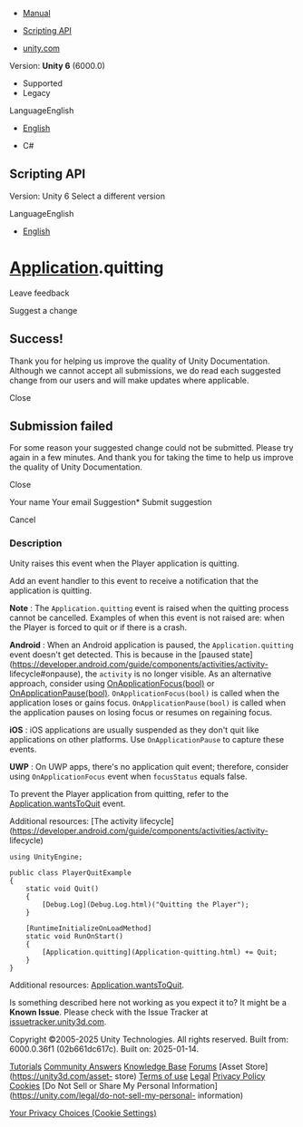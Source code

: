 [ ]()

  * [Manual](../Manual/index.html)
  * [Scripting API](../ScriptReference/index.html)

  * [unity.com](https://unity.com/)

Version: **Unity 6** (6000.0)

  * Supported
  * Legacy

LanguageEnglish

  * [English]()

  * C#

[ ](https://docs.unity3d.com)

## Scripting API

Version: Unity 6 Select a different version

LanguageEnglish

  * [English]()

#  [Application](Application.html).quitting

Leave feedback

Suggest a change

## Success!

Thank you for helping us improve the quality of Unity Documentation. Although
we cannot accept all submissions, we do read each suggested change from our
users and will make updates where applicable.

Close

## Submission failed

For some reason your suggested change could not be submitted. Please <a>try
again</a> in a few minutes. And thank you for taking the time to help us
improve the quality of Unity Documentation.

Close

Your name Your email Suggestion* Submit suggestion

Cancel

[ ]()

### Description

Unity raises this event when the Player application is quitting.

Add an event handler to this event to receive a notification that the
application is quitting.  
  
**Note** : The `Application.quitting` event is raised when the quitting
process cannot be cancelled. Examples of when this event is not raised are:
when the Player is forced to quit or if there is a crash.  
  
**Android** : When an Android application is paused, the
`Application.quitting` event doesn't get detected. This is because in the
[paused
state](https://developer.android.com/guide/components/activities/activity-
lifecycle#onpause), the `activity` is no longer visible. As an alternative
approach, consider using
[OnApplicationFocus(bool)](MonoBehaviour.OnApplicationFocus.html) or
[OnApplicationPause(bool)](MonoBehaviour.OnApplicationPause.html).
`OnApplicationFocus(bool)` is called when the application loses or gains
focus. `OnApplicationPause(bool)` is called when the application pauses on
losing focus or resumes on regaining focus.  
  
**iOS** : iOS applications are usually suspended as they don't quit like
applications on other platforms. Use `OnApplicationPause` to capture these
events.  
  
**UWP** : On UWP apps, there's no application quit event; therefore, consider
using `OnApplicationFocus` event when `focusStatus` equals false.  
  
To prevent the Player application from quitting, refer to the
[Application.wantsToQuit](Application-wantsToQuit.html) event.  
  
Additional resources: [The activity
lifecycle](https://developer.android.com/guide/components/activities/activity-
lifecycle)

    
    
    using UnityEngine;  
      
    public class PlayerQuitExample
    {
        static void Quit()
        {
            [Debug.Log](Debug.Log.html)("Quitting the Player");
        }  
      
        [RuntimeInitializeOnLoadMethod]
        static void RunOnStart()
        {
            [Application.quitting](Application-quitting.html) += Quit;
        }
    }
    

Additional resources: [Application.wantsToQuit](Application-wantsToQuit.html).

Is something described here not working as you expect it to? It might be a
**Known Issue**. Please check with the Issue Tracker at
[issuetracker.unity3d.com](https://issuetracker.unity3d.com).

Copyright ©2005-2025 Unity Technologies. All rights reserved. Built from:
6000.0.36f1 (02b661dc617c). Built on: 2025-01-14.

[Tutorials](https://unity3d.com/learn) [Community
Answers](https://answers.unity3d.com) [Knowledge
Base](https://support.unity3d.com/hc/en-us)
[Forums](https://forum.unity3d.com) [Asset Store](https://unity3d.com/asset-
store) [Terms of use](https://docs.unity3d.com/Manual/TermsOfUse.html)
[Legal](https://unity.com/legal) [Privacy
Policy](https://unity.com/legal/privacy-policy)
[Cookies](https://unity.com/legal/cookie-policy) [Do Not Sell or Share My
Personal Information](https://unity.com/legal/do-not-sell-my-personal-
information)

[Your Privacy Choices (Cookie Settings)](javascript:void\(0\);)

